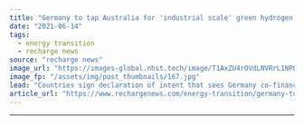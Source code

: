 ```yaml
---
title: "Germany to tap Australia for 'industrial scale' green hydrogen imports in funding pact plan"
date: "2021-06-14"
tags: 
  - energy transition
  - recharge news
source: "recharge news"
image_url: "https://images-global.nhst.tech/image/T1AxZU4rOVdLNVRrL1NPQWc5REQzOWsveWY4WTVVWW1tU0xieTQxczM3bz0=/nhst/binary/a5269b139d49aa44ea4696ddef305fea"
image_fp: "/assets/img/post_thumbnails/167.jpg"
lead: "Countries sign declaration of intent that sees Germany co-financing massive renewable H2 plants in Australia using German electrolyser technology"
article_url: "https://www.rechargenews.com/energy-transition/germany-to-tap-australia-for-industrial-scale-green-hydrogen-imports-in-funding-pact-plan/2-1-1024640"
---
```


---
